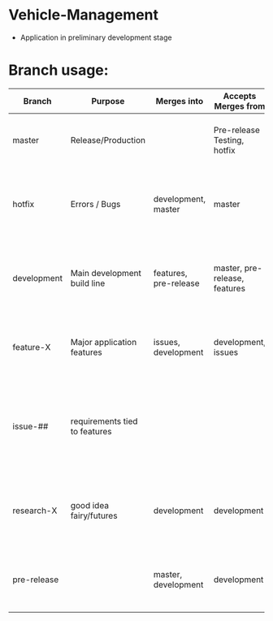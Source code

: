 # Vehicle-Management
- Application in preliminary development stage
# Branch usage:

| Branch | Purpose | Merges into | Accepts Merges from | Remarks |
|-------|--------|---------|----------|-------|
|master|Release/Production| | Pre-release Testing, hotfix | Production / release branch - ONLY stable commits|
|hotfix|Errors / Bugs| development, master|master| This branch is strictly for issues that arise / are identified within tagged releases|
|development| Main development build line |features, pre-release |master, pre-release, features | Anything committed to this branch must build, although it may not be stable. |
|feature-X| Major application features |issues, development |development, issues | features must be buildable prior to merging into development. |
|issue-##| requirements tied to features | | |these branch from individual features, and merge only to the feature from which they were branched |
|research-X| good idea fairy/futures |development |development |this branch must be buildable before commmitting to development. |
|pre-release| |master, development | development | transition branch to perform final testing prior to release to the master. |

